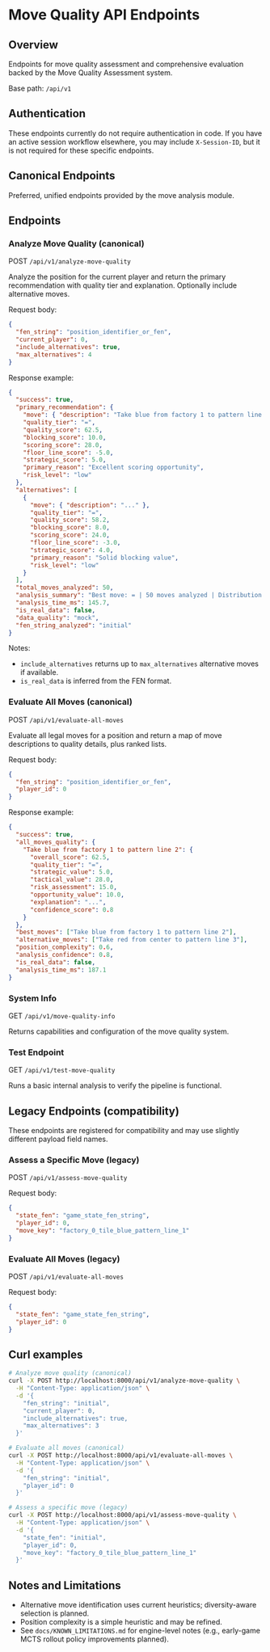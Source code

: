 # Move Quality API Endpoints

## Overview

Endpoints for move quality assessment and comprehensive evaluation backed by the Move Quality Assessment system.

Base path: `/api/v1`

## Authentication

These endpoints currently do not require authentication in code. If you have an active session workflow elsewhere, you may include `X-Session-ID`, but it is not required for these specific endpoints.

## Canonical Endpoints

Preferred, unified endpoints provided by the move analysis module.

## Endpoints

### Analyze Move Quality (canonical)

POST `/api/v1/analyze-move-quality`

Analyze the position for the current player and return the primary recommendation with quality tier and explanation. Optionally include alternative moves.

Request body:
```json
{
  "fen_string": "position_identifier_or_fen",
  "current_player": 0,
  "include_alternatives": true,
  "max_alternatives": 4
}
```

Response example:
```json
{
  "success": true,
  "primary_recommendation": {
    "move": { "description": "Take blue from factory 1 to pattern line 2" },
    "quality_tier": "=",
    "quality_score": 62.5,
    "blocking_score": 10.0,
    "scoring_score": 28.0,
    "floor_line_score": -5.0,
    "strategic_score": 5.0,
    "primary_reason": "Excellent scoring opportunity",
    "risk_level": "low"
  },
  "alternatives": [
    {
      "move": { "description": "..." },
      "quality_tier": "=",
      "quality_score": 58.2,
      "blocking_score": 8.0,
      "scoring_score": 24.0,
      "floor_line_score": -3.0,
      "strategic_score": 4.0,
      "primary_reason": "Solid blocking value",
      "risk_level": "low"
    }
  ],
  "total_moves_analyzed": 50,
  "analysis_summary": "Best move: = | 50 moves analyzed | Distribution: ...",
  "analysis_time_ms": 145.7,
  "is_real_data": false,
  "data_quality": "mock",
  "fen_string_analyzed": "initial"
}
```

Notes:
- `include_alternatives` returns up to `max_alternatives` alternative moves if available.
- `is_real_data` is inferred from the FEN format.

### Evaluate All Moves (canonical)

POST `/api/v1/evaluate-all-moves`

Evaluate all legal moves for a position and return a map of move descriptions to quality details, plus ranked lists.

Request body:
```json
{
  "fen_string": "position_identifier_or_fen",
  "player_id": 0
}
```

Response example:
```json
{
  "success": true,
  "all_moves_quality": {
    "Take blue from factory 1 to pattern line 2": {
      "overall_score": 62.5,
      "quality_tier": "=",
      "strategic_value": 5.0,
      "tactical_value": 28.0,
      "risk_assessment": 15.0,
      "opportunity_value": 10.0,
      "explanation": "...",
      "confidence_score": 0.8
    }
  },
  "best_moves": ["Take blue from factory 1 to pattern line 2"],
  "alternative_moves": ["Take red from center to pattern line 3"],
  "position_complexity": 0.6,
  "analysis_confidence": 0.8,
  "is_real_data": false,
  "analysis_time_ms": 187.1
}
```

### System Info

GET `/api/v1/move-quality-info`

Returns capabilities and configuration of the move quality system.

### Test Endpoint

GET `/api/v1/test-move-quality`

Runs a basic internal analysis to verify the pipeline is functional.

## Legacy Endpoints (compatibility)

These endpoints are registered for compatibility and may use slightly different payload field names.

### Assess a Specific Move (legacy)

POST `/api/v1/assess-move-quality`

Request body:
```json
{
  "state_fen": "game_state_fen_string",
  "player_id": 0,
  "move_key": "factory_0_tile_blue_pattern_line_1"
}
```

### Evaluate All Moves (legacy)

POST `/api/v1/evaluate-all-moves`

Request body:
```json
{
  "state_fen": "game_state_fen_string",
  "player_id": 0
}
```

## Curl examples

```bash
# Analyze move quality (canonical)
curl -X POST http://localhost:8000/api/v1/analyze-move-quality \
  -H "Content-Type: application/json" \
  -d '{
    "fen_string": "initial",
    "current_player": 0,
    "include_alternatives": true,
    "max_alternatives": 3
  }'

# Evaluate all moves (canonical)
curl -X POST http://localhost:8000/api/v1/evaluate-all-moves \
  -H "Content-Type: application/json" \
  -d '{
    "fen_string": "initial",
    "player_id": 0
  }'

# Assess a specific move (legacy)
curl -X POST http://localhost:8000/api/v1/assess-move-quality \
  -H "Content-Type: application/json" \
  -d '{
    "state_fen": "initial",
    "player_id": 0,
    "move_key": "factory_0_tile_blue_pattern_line_1"
  }'
```

## Notes and Limitations

- Alternative move identification uses current heuristics; diversity-aware selection is planned.
- Position complexity is a simple heuristic and may be refined.
- See `docs/KNOWN_LIMITATIONS.md` for engine-level notes (e.g., early-game MCTS rollout policy improvements planned).


